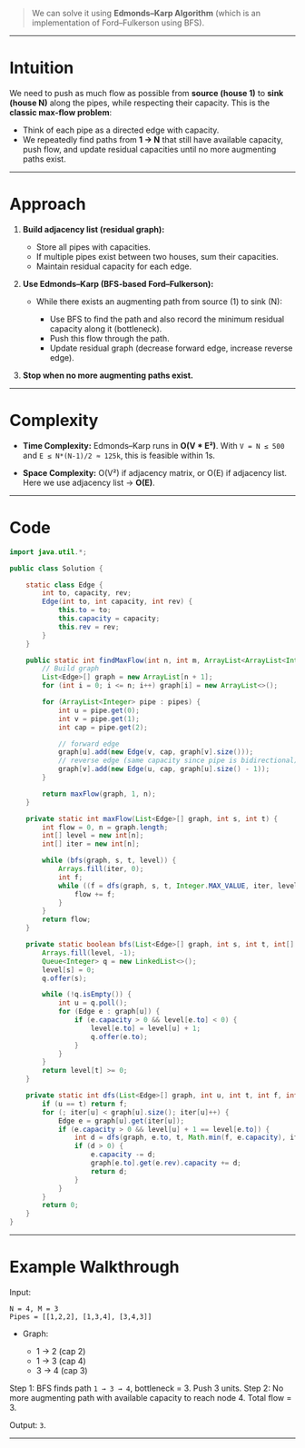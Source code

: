 > We can solve it using **Edmonds–Karp Algorithm** (which is an implementation of Ford–Fulkerson using BFS).

---

# Intuition

We need to push as much flow as possible from **source (house 1)** to **sink (house N)** along the pipes, while respecting their capacity.
This is the **classic max-flow problem**:

* Think of each pipe as a directed edge with capacity.
* We repeatedly find paths from **1 → N** that still have available capacity, push flow, and update residual capacities until no more augmenting paths exist.

---

# Approach

1. **Build adjacency list (residual graph):**

   * Store all pipes with capacities.
   * If multiple pipes exist between two houses, sum their capacities.
   * Maintain residual capacity for each edge.

2. **Use Edmonds–Karp (BFS-based Ford–Fulkerson):**

   * While there exists an augmenting path from source (1) to sink (N):

     * Use BFS to find the path and also record the minimum residual capacity along it (bottleneck).
     * Push this flow through the path.
     * Update residual graph (decrease forward edge, increase reverse edge).

3. **Stop when no more augmenting paths exist.**

---

# Complexity

* **Time Complexity:**
  Edmonds–Karp runs in **O(V \* E²)**.
  With `V = N ≤ 500` and `E ≤ N*(N-1)/2 ≈ 125k`, this is feasible within 1s.

* **Space Complexity:**
  O(V²) if adjacency matrix, or O(E) if adjacency list. Here we use adjacency list → **O(E)**.

---

# Code

```java
import java.util.*;

public class Solution {

    static class Edge {
        int to, capacity, rev;
        Edge(int to, int capacity, int rev) {
            this.to = to;
            this.capacity = capacity;
            this.rev = rev;
        }
    }

    public static int findMaxFlow(int n, int m, ArrayList<ArrayList<Integer>> pipes) {
        // Build graph
        List<Edge>[] graph = new ArrayList[n + 1];
        for (int i = 0; i <= n; i++) graph[i] = new ArrayList<>();

        for (ArrayList<Integer> pipe : pipes) {
            int u = pipe.get(0);
            int v = pipe.get(1);
            int cap = pipe.get(2);

            // forward edge
		    graph[u].add(new Edge(v, cap, graph[v].size()));
		    // reverse edge (same capacity since pipe is bidirectional)
		    graph[v].add(new Edge(u, cap, graph[u].size() - 1));
        }

        return maxFlow(graph, 1, n);
    }

    private static int maxFlow(List<Edge>[] graph, int s, int t) {
        int flow = 0, n = graph.length;
        int[] level = new int[n];
        int[] iter = new int[n];

        while (bfs(graph, s, t, level)) {
            Arrays.fill(iter, 0);
            int f;
            while ((f = dfs(graph, s, t, Integer.MAX_VALUE, iter, level)) > 0) {
                flow += f;
            }
        }
        return flow;
    }

    private static boolean bfs(List<Edge>[] graph, int s, int t, int[] level) {
        Arrays.fill(level, -1);
        Queue<Integer> q = new LinkedList<>();
        level[s] = 0;
        q.offer(s);

        while (!q.isEmpty()) {
            int u = q.poll();
            for (Edge e : graph[u]) {
                if (e.capacity > 0 && level[e.to] < 0) {
                    level[e.to] = level[u] + 1;
                    q.offer(e.to);
                }
            }
        }
        return level[t] >= 0;
    }

    private static int dfs(List<Edge>[] graph, int u, int t, int f, int[] iter, int[] level) {
        if (u == t) return f;
        for (; iter[u] < graph[u].size(); iter[u]++) {
            Edge e = graph[u].get(iter[u]);
            if (e.capacity > 0 && level[u] + 1 == level[e.to]) {
                int d = dfs(graph, e.to, t, Math.min(f, e.capacity), iter, level);
                if (d > 0) {
                    e.capacity -= d;
                    graph[e.to].get(e.rev).capacity += d;
                    return d;
                }
            }
        }
        return 0;
    }
}
```

---

# Example Walkthrough

Input:

```
N = 4, M = 3
Pipes = [[1,2,2], [1,3,4], [3,4,3]]
```

* Graph:

  * 1 → 2 (cap 2)
  * 1 → 3 (cap 4)
  * 3 → 4 (cap 3)

Step 1: BFS finds path `1 → 3 → 4`, bottleneck = 3. Push 3 units.
Step 2: No more augmenting path with available capacity to reach node 4.
Total flow = 3.

Output: `3`.

---
